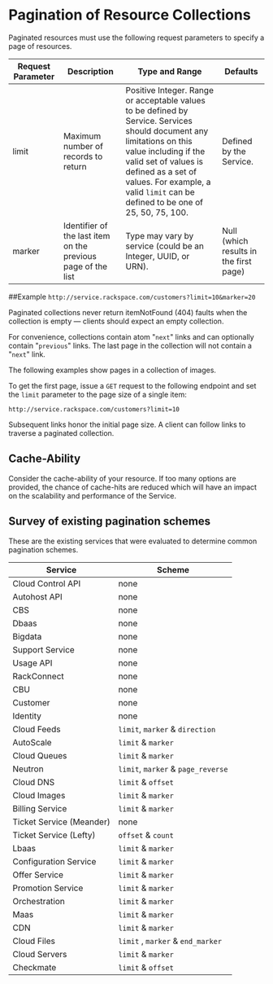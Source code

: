 # Pagination of Resource Collections

Paginated resources must use the following request parameters to specify a page of resources.

Request Parameter | Description | Type and Range | Defaults
------------------|-------------|----------------|----------
limit | Maximum number of records to return | Positive Integer. Range or acceptable values to be defined by Service. Services should document any limitations on this value including if the valid set of values is defined as a set of values. For example, a valid `limit` can be defined to be one of 25, 50, 75, 100. | Defined by the Service.
marker | Identifier of the last item on the previous page of the list | Type may vary by service (could be an Integer, UUID, or URN). | Null (which results in the first page)

##Example
`http://service.rackspace.com/customers?limit=10&marker=20`

Paginated collections never return itemNotFound (404) faults when the collection is empty — clients should expect an empty collection.

For convenience, collections contain atom "`next`" links and can optionally contain "`previous`" links. The last page in the collection will not contain a "`next`" link.

The following examples show pages in a collection of images.

To get the first page, issue a `GET` request to the following endpoint and set the `limit` parameter to the page size of a single item:

`http://service.rackspace.com/customers?limit=10`

Subsequent links honor the initial page size. A client can follow links to traverse a paginated collection.

## Cache-Ability

Consider the cache-ability of your resource. If too many options are provided, the chance of cache-hits are reduced which will have an impact on the scalability and performance of the Service.

## Survey of existing pagination schemes

These are the existing services that were evaluated to determine common pagination schemes.


Service           | Scheme                              
------------------|-------------------------------------
Cloud Control API | none                                
Autohost API      | none                                
CBS               | none                                
Dbaas             | none                                
Bigdata           | none                                
Support Service   | none                                
Usage API         | none                                
RackConnect       | none
CBU               | none
Customer          | none
Identity          | none
Cloud Feeds       | `limit`, `marker` & `direction`
AutoScale         | `limit` & `marker`
Cloud Queues      | `limit` & `marker`
Neutron           | `limit`, `marker` & `page_reverse`
Cloud DNS| `limit` & `offset` 
Cloud Images |`limit` & `marker`
Billing Service | `limit` & `marker`
Ticket Service (Meander) | none 
Ticket Service (Lefty) | `offset` & `count` 
Lbaas | `limit` & `marker`
Configuration Service | `limit` & `marker`
Offer Service | `limit` & `marker`
Promotion Service | `limit` & `marker`
Orchestration | `limit` & `marker`
Maas | `limit` & `marker`
CDN | `limit` & `marker`
Cloud Files | `limit` , `marker` & `end_marker` 
Cloud Servers | `limit` & `marker`
Checkmate | `limit` & `offset`
